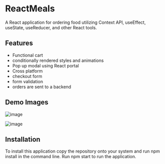 
# ReactMeals

A React application for ordering food utilizing Context API, useEffect, useState, useReducer, and other React tools.



## Features

- Functional cart 
- conditionally rendered styles and animations
- Pop up modal using React portal
- Cross platform
- checkout form 
- form validation
- orders are sent to a backend 


## Demo Images
  ![image](https://user-images.githubusercontent.com/87290877/176042269-b7c3f6c7-bd34-4520-bf8b-c716847f5334.png)
  
  ![image](https://user-images.githubusercontent.com/87290877/176042518-849a8b1a-c704-4c27-b49b-9a852f12ab23.png)



## Installation

To install this application copy the repository onto your system and run npm install in the command line. Run npm start to run the application. 




